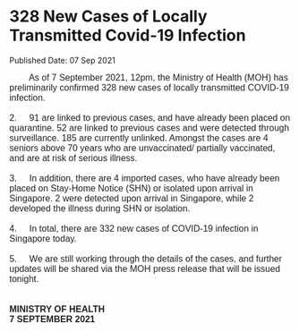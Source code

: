 <html>
    <meta http-equiv="Content-Type" content="text/html; charset=utf-8"/>
    <meta charset="utf-8"/>
    <title>328 New Cases of Locally Transmitted Covid-19 Infection</title>
    <body><h1>328 New Cases of Locally Transmitted Covid-19 Infection</h1>
    <p>Published Date: 07 Sep 2021</p> <span style="font-family: Arial;"><span style="font-size: 16px;"><span style="color: rgb(34, 34, 34); font-family: Arial; font-size: 16px;">&nbsp; &nbsp; &nbsp; &nbsp; As of 7 September 2021, 12pm, the Ministry of Health (MOH) has preliminarily confirmed 328 new cases of locally transmitted COVID-19 infection.</span><br style="color: rgb(34, 34, 34);"><br style="color: rgb(34, 34, 34);"><span style="color: rgb(34, 34, 34);">2.&nbsp; &nbsp; &nbsp;91 are linked to previous cases, and have already been placed on quarantine. 52 are linked to previous cases and were detected through surveillance. 185 are currently unlinked. Amongst the cases are 4 seniors above 70 years who are unvaccinated/ partially vaccinated, and are at risk of serious illness.</span><br style="color: rgb(34, 34, 34);"><br style="color: rgb(34, 34, 34);"><span style="color: rgb(34, 34, 34);">3.&nbsp; &nbsp; &nbsp;In addition, there are 4 imported cases, who have already been placed on Stay-Home Notice (SHN) or isolated upon arrival in Singapore. 2 were detected upon arrival in Singapore, while 2 developed the illness during SHN or isolation.</span><br style="color: rgb(34, 34, 34);"><br style="color: rgb(34, 34, 34);"><span style="color: rgb(34, 34, 34);">4.&nbsp; &nbsp; &nbsp;In total, there are 332 new cases of COVID-19 infection in Singapore today.</span><br style="color: rgb(34, 34, 34);"><br style="color: rgb(34, 34, 34);"><span style="color: rgb(34, 34, 34);">5.&nbsp; &nbsp; &nbsp;We are still working through the details of the cases, and further updates will be shared via the MOH press release that will be issued tonight.</span><br style="color: rgb(34, 34, 34);"><br style="color: rgb(34, 34, 34);"><br style="color: rgb(34, 34, 34);"><span style="color: rgb(34, 34, 34);"><strong>MINISTRY OF HEALTH</strong></span><strong><br style="color: rgb(34, 34, 34); font-size: small; font-family: Arial, Helvetica, sans-serif;"><span style="color: rgb(34, 34, 34);">7 SEPTEMBER 2021</span></strong></span></span></body>
</html>